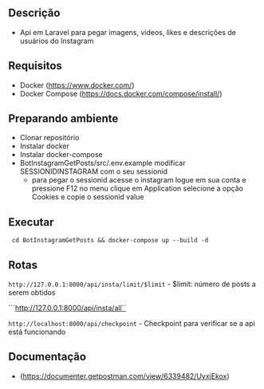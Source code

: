 ## Descrição
- Api em Laravel para pegar imagens, videos, likes e descrições de usuários do Instagram

## Requisitos
- Docker (https://www.docker.com/)
- Docker Compose (https://docs.docker.com/compose/install/)

## Preparando ambiente
- Clonar repositório
- Instalar docker
- Instalar docker-compose
- BotInstagramGetPosts/src/.env.example modificar SESSIONIDINSTAGRAM com o seu sessionid
    - para pegar o sessionid acesse o instagram logue em sua conta e pressione F12 no menu clique em Application selecione a opção Cookies e copie o sessionid value

## Executar
``` cd BotInstagramGetPosts && docker-compose up --build -d```

## Rotas
```http://127.0.0.1:8000/api/insta/limit/$limit```
    - $limit: número de posts a serem obtidos

```http://127.0.0.1:8000/api/insta/all``

```http://localhost:8000/api/checkpoint```
    - Checkpoint para verificar se a api está funcionando

## Documentação
- (https://documenter.getpostman.com/view/6339482/UyxjEkox)